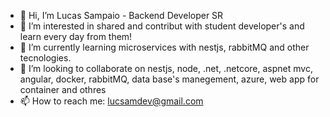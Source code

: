 - 👋 Hi, I’m Lucas Sampaio - Backend Developer SR
- 👀 I’m interested in shared and contribut with student developer's and learn every day from them!
- 🌱 I’m currently learning microservices with nestjs, rabbitMQ and other tecnologies.
- 💞️ I’m looking to collaborate on nestjs, node, .net, .netcore, aspnet mvc, angular, docker, rabbitMQ, data base's manegement, azure, web app for container and othres 
- 📫 How to reach me: lucsamdev@gmail.com

<!---
LucasSampaio007/LucasSampaio007 is a ✨ special ✨ repository because its `README.md` (this file) appears on your GitHub profile.
You can click the Preview link to take a look at your changes.
--->
